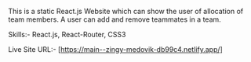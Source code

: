 This is a static React.js Website which can show the user of allocation of team members. A user can add and remove teammates in a team. 

Skills:- React.js, React-Router, CSS3

Live Site URL:- [https://main--zingy-medovik-db99c4.netlify.app/]
